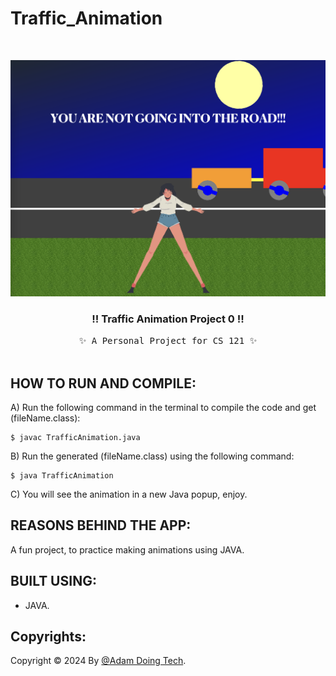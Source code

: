 # Traffic_Animation
<!-- PROJECT LOGO -->
<br />
<p align="center">
  <a href="https://github.com/AdamDoingTech/Traffic_Animation/blob/main/Images/Demo_Image.png?raw=true">
    <img src="https://github.com/AdamDoingTech/Traffic_Animation/blob/main/Images/Demo_Image.png?raw=true" alt="Female Character Standing at the center, while there is a car raod behind her.">
  </a>
  
  <h3 align="center">
  !! Traffic Animation Project 0 !!
  </h3>
  
  <p align="center">
    <samp>✨ A Personal Project for CS 121 ✨</samp><br/>
    <br/>

## HOW TO RUN AND COMPILE:

A) Run the following command in the terminal to compile the code and get (fileName.class):
```
$ javac TrafficAnimation.java
```

B) Run the generated (fileName.class) using the following command:
```
$ java TrafficAnimation
```

C) You will see the animation in a new Java popup, enjoy. 

## REASONS BEHIND THE APP:
A fun project, to practice making animations using JAVA.

<!-- BUILT USING -->
## BUILT USING:
* JAVA.
 
<!-- CONTRIBUTING GUIDELINES -->
<!-- LICENSE -->
## Copyrights:
Copyright © 2024 By [@Adam Doing Tech](https://AdamDoing.Tech).
